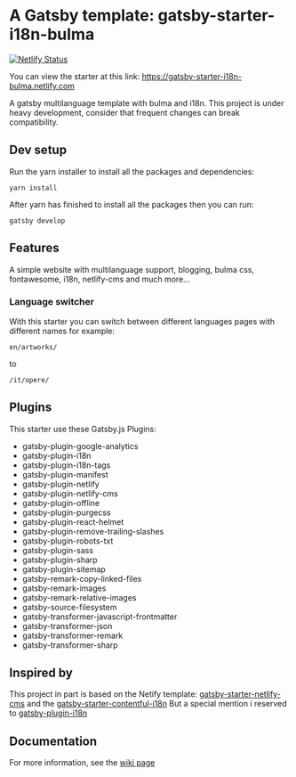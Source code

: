 # A Gatsby template: gatsby-starter-i18n-bulma

[![Netlify Status](https://api.netlify.com/api/v1/badges/cb8de327-5514-42c9-8eda-d93c4df41768/deploy-status)](https://app.netlify.com/sites/gatsby-starter-i18n-bulma/deploys)

You can view the starter at this link: https://gatsby-starter-i18n-bulma.netlify.com

A gatsby multilanguage template with bulma and i18n. This project is under heavy development, consider that frequent changes can break compatibility.

## Dev setup

Run the yarn installer to install all the packages and dependencies:

```
yarn install
```

After yarn has finished to install all the packages then you can run:

```
gatsby develop
```

## Features

A simple website with multilanguage support, blogging, bulma css, fontawesome, i18n, netlify-cms
and much more...

### Language switcher

With this starter you can switch between different languages pages with different names for example:

`en/artworks/`

to

`/it/opere/`

## Plugins

This starter use these Gatsby.js Plugins:

- gatsby-plugin-google-analytics
- gatsby-plugin-i18n
- gatsby-plugin-i18n-tags
- gatsby-plugin-manifest
- gatsby-plugin-netlify
- gatsby-plugin-netlify-cms
- gatsby-plugin-offline
- gatsby-plugin-purgecss
- gatsby-plugin-react-helmet
- gatsby-plugin-remove-trailing-slashes
- gatsby-plugin-robots-txt
- gatsby-plugin-sass
- gatsby-plugin-sharp
- gatsby-plugin-sitemap
- gatsby-remark-copy-linked-files
- gatsby-remark-images
- gatsby-remark-relative-images
- gatsby-source-filesystem
- gatsby-transformer-javascript-frontmatter
- gatsby-transformer-json
- gatsby-transformer-remark
- gatsby-transformer-sharp

## Inspired by

This project in part is based on the Netify template: [gatsby-starter-netlify-cms](https://github.com/netlify-templates/gatsby-starter-netlify-cms)
and the [gatsby-starter-contentful-i18n](https://github.com/mccrodp/gatsby-starter-contentful-i18n)
But a special mention i reserved to [gatsby-plugin-i18n](https://github.com/angeloocana/gatsby-plugin-i18n)

## Documentation

For more information, see the [wiki page][4509389d]

[4509389d]: https://github.com/kalwalt/gatsby-starter-i18n-bulma/wiki "wiki"

